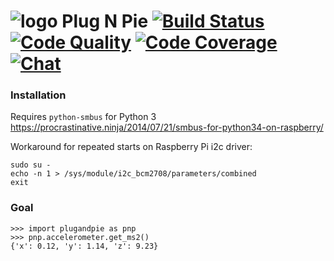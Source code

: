 # ![logo](https://raw.githubusercontent.com/villasv/plugandpie/master/docs/icon.png) Plug N Pie [![Build Status][bs]][ci] [![Code Quality][cq]][ci] [![Code Coverage][cc]][ci] [![Chat][chat-image]][chat-link]

### Installation
Requires `python-smbus` for Python 3
https://procrastinative.ninja/2014/07/21/smbus-for-python34-on-raspberry/


Workaround for repeated starts on Raspberry Pi i2c driver:
```
sudo su -
echo -n 1 > /sys/module/i2c_bcm2708/parameters/combined
exit
```

### Goal
```
>>> import plugandpie as pnp
>>> pnp.accelerometer.get_ms2()
{'x': 0.12, 'y': 1.14, 'z': 9.23}
```

[ci]: https://scrutinizer-ci.com/g/villasv/plugandpie/?branch=master
[bs]: https://scrutinizer-ci.com/g/villasv/plugandpie/badges/build.png?b=master
[cq]: https://scrutinizer-ci.com/g/villasv/plugandpie/badges/quality-score.png?b=master
[cc]: https://scrutinizer-ci.com/g/villasv/plugandpie/badges/coverage.png?b=master
[chat-image]: https://badges.gitter.im/villasv/plugandpie.svg
[chat-link]: https://gitter.im/villasv/plugandpie?utm_source=badge&utm_medium=badge&utm_campaign=pr-badge